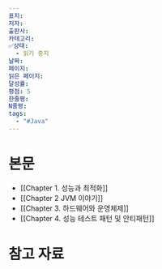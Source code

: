```yaml
---
표지: 
저자: 
출판사: 
카테고리: 
✅상태:
  - 읽기 중지
날짜: 
페이지: 
읽은 페이지: 
달성률: 
평점: 5
한줄평: 
N줄평: 
tags:
  - "#Java"
---
```


# 본문
- [[Chapter 1. 성능과 최적화]]
- [[Chapter 2 JVM 이야기]]
- [[Chapter 3. 하드웨어와 운영체제]]
- [[Chapter 4. 성능 테스트 패턴 및 안티패턴]]

# 참고 자료
